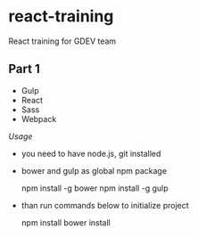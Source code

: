 react-training
==============

React training for GDEV team

Part 1
------

*   Gulp
*   React
*   Sass
*   Webpack

*Usage*

* you need to have node.js, git installed
* bower and gulp as global npm package

    npm install -g bower
    npm install -g gulp

* than run commands below to initialize project

    npm install
    bower install
